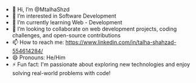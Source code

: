 - 👋 Hi, I’m @MtalhaShzd
- 👀 I’m interested in Software Development
- 🌱 I’m currently learning Web - Development
- 💞️ I’m looking to collaborate on web development projects, coding challenges, and open-source contributions
- 📫 How to reach me: https://www.linkedin.com/in/talha-shahzad-554614284/
- 😄 Pronouns: He/Him
- ⚡ Fun fact: I'm passionate about exploring new technologies and enjoy solving real-world problems with code!
 

<!---
MtalhaShzd/MtalhaShzd is a ✨ special ✨ repository because its `README.md` (this file) appears on your GitHub profile.
You can click the Preview link to take a look at your changes.
--->
